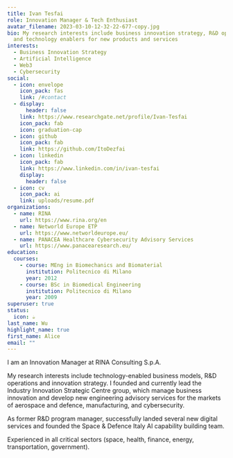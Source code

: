```yaml
---
title: Ivan Tesfai
role: Innovation Manager & Tech Enthusiast
avatar_filename: 2023-03-10-12-32-22-677-copy.jpg
bio: My research interests include business innovation strategy, R&D operations
  and technology enablers for new products and services
interests:
  - Business Innovation Strategy
  - Artificial Intelligence
  - Web3
  - Cybersecurity
social:
  - icon: envelope
    icon_pack: fas
    link: /#contact
  - display:
      header: false
    link: https://www.researchgate.net/profile/Ivan-Tesfai
    icon_pack: fab
    icon: graduation-cap
  - icon: github
    icon_pack: fab
    link: https://github.com/ItoDezfai
  - icon: linkedin
    icon_pack: fab
    link: https://www.linkedin.com/in/ivan-tesfai
    display:
      header: false
  - icon: cv
    icon_pack: ai
    link: uploads/resume.pdf
organizations:
  - name: RINA
    url: https://www.rina.org/en
  - name: Networld Europe ETP
    url: https://www.networldeurope.eu/
  - name: PANACEA Healthcare Cybersecurity Advisory Services
    url: https://www.panacearesearch.eu/
education:
  courses:
    - course: MEng in Biomechanics and Biomaterial
      institution: Politecnico di Milano
      year: 2012
    - course: BSc in Biomedical Engineering
      institution: Politecnico di Milano
      year: 2009
superuser: true
status:
  icon: ☕️
last_name: Wu
highlight_name: true
first_name: Alice
email: ""
---
```

I am an Innovation Manager at RINA Consulting S.p.A. 

My research interests include technology-enabled business models, R&D operations and innovation strategy. I founded and currently lead the Industry Innovation Strategic Centre group, which manage business innovation and develop new engineering advisory services for the markets of aerospace and defence, manufacturing, and cybersecurity.

As former R&D program manager, successfully landed several new digital services and founded the Space & Defence Italy AI capability building team.

Experienced in all critical sectors (space, health, finance, energy, transportation, government).